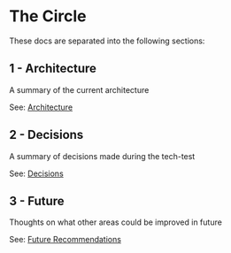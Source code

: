 # The Circle

These docs are separated into the following sections:

## 1 - Architecture

A summary of the current architecture

See: [Architecture](./01_ARCH.md)

## 2 - Decisions

A summary of decisions made during the tech-test

See: [Decisions](./02_DECISIONS.md)

## 3 - Future

Thoughts on what other areas could be improved in future

See: [Future Recommendations](./03_FUTURE.md)
